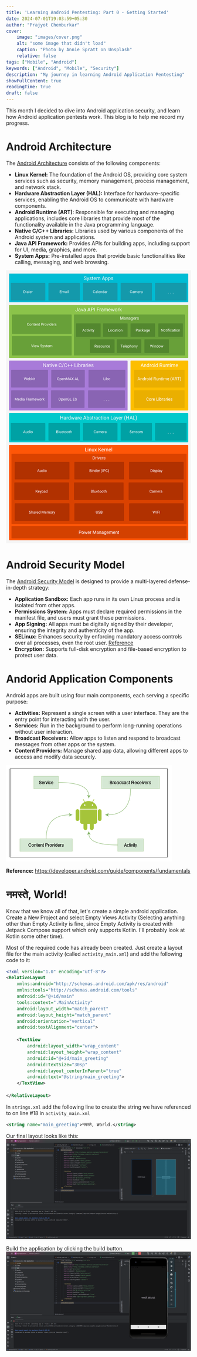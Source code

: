 ```yaml
---
title: 'Learning Android Pentesting: Part 0 - Getting Started'
date: 2024-07-01T19:03:59+05:30
author: "Prajyot Chemburkar"
cover:
    image: "images/cover.png" 
    alt: "some image that didn't load"
    caption: "Photo by Annie Spratt on Unsplash"
    relative: false
tags: ["Mobile", "Android"]
keywords: ["Android", "Mobile", "Security"]
description: "My journey in learning Android Application Pentesting"
showFullContent: true
readingTime: true
draft: false
---
```


This month I decided to dive into Android application security, and learn how Android application pentests work. This blog is to help me record my progress.

# Android Architecture
The [Android Architecture](https://developer.android.com/guide/platform) consists of the following components:
- **Linux Kernel:** The foundation of the Android OS, providing core system services such as security, memory management, process management, and network stack.
- **Hardware Abstraction Layer (HAL):** Interface for hardware-specific services, enabling the Android OS to communicate with hardware components.
- **Android Runtime (ART)**: Responsible for executing and managing applications, includes core libraries that provide most of the functionality available in the Java programming language.
- **Native C/C++ Libraries:** Libraries used by various components of the Android system and applications.
- **Java API Framework:** Provides APIs for building apps, including support for UI, media, graphics, and more.
- **System Apps:** Pre-installed apps that provide basic functionalities like calling, messaging, and web browsing.

![Android Architecture](images/android-arch.png)

# Android Security Model
The [Android Security Model](https://source.android.com/docs/security) is designed to provide a multi-layered defense-in-depth strategy:

- **Application Sandbox:** Each app runs in its own Linux process and is isolated from other apps.
- **Permissions System:** Apps must declare required permissions in the manifest file, and users must grant these permissions.
- **App Signing:** All apps must be digitally signed by their developer, ensuring the integrity and authenticity of the app.
- **SELinux:** Enhances security by enforcing mandatory access controls over all processes, even the root user. [Reference](https://github.blog/2023-07-05-introduction-to-selinux)
- **Encryption:** Supports full-disk encryption and file-based encryption to protect user data.

# Andorid Application Components
Android apps are built using four main components, each serving a specific purpose:

- **Activities:** Represent a single screen with a user interface. They are the entry point for interacting with the user.
- **Services:** Run in the background to perform long-running operations without user interaction.
- **Broadcast Receivers:** Allow apps to listen and respond to broadcast messages from other apps or the system.
- **Content Providers:** Manage shared app data, allowing different apps to access and modify data securely.

![Android App Componets](images/android-app-components.png)

**Reference:** https://developer.android.com/guide/components/fundamentals

# नमस्ते, World!
Know that we know all of that, let's create a simple android application. Create a New Project and select Empty Views Activity (Selecting anything other than Empty Activity is fine, since Empty Activity is created with Jetpack Compose support which only supports Kotlin. I'll probably look at Kotlin some other time).

Most of the required code has already been created. Just create a layout file for the main activity (called `activity_main.xml`) and add the following code to it:

```xml
<?xml version="1.0" encoding="utf-8"?>
<RelativeLayout
    xmlns:android="http://schemas.android.com/apk/res/android"
    xmlns:tools="http://schemas.android.com/tools"
    android:id="@+id/main"
    tools:context=".MainActivity"
    android:layout_width="match_parent"
    android:layout_height="match_parent"
    android:orientation="vertical"
    android:textAlignment="center">

    <TextView
        android:layout_width="wrap_content"
        android:layout_height="wrap_content"
        android:id="@+id/main_greeting"
        android:textSize="30sp"
        android:layout_centerInParent="true"
        android:text="@string/main_greeting">
    </TextView>

</RelativeLayout>
```

In `strings.xml` add the following line to create the string we have referenced to on line #18 in `activity_main.xml`

```xml
<string name="main_greeting">नमस्ते, World.</string>
```

Our final layout looks like this:
![Layout of the Application](images/layout.png)

Build the application by clicking the build button.
![Final Build](images/final-build.png)